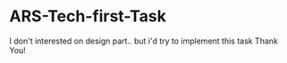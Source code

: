 # ARS-Tech-first-Task
I don't interested on design part..
but i'd try to implement this task
Thank You!
